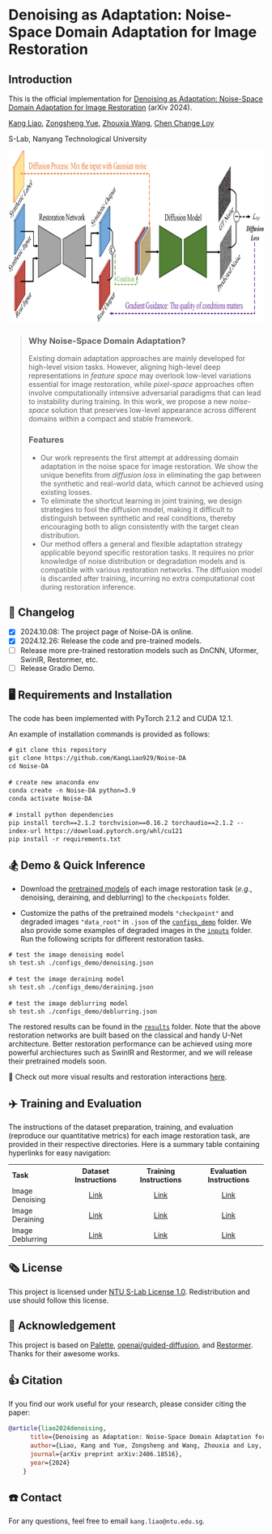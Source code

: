# Denoising as Adaptation: Noise-Space Domain Adaptation for Image Restoration

## Introduction
This is the official implementation for [Denoising as Adaptation: Noise-Space Domain Adaptation for Image Restoration](https://arxiv.org/abs/2406.18516) (arXiv 2024).

[Kang Liao](https://kangliao929.github.io/), [Zongsheng Yue](https://zsyoaoa.github.io/), [Zhouxia Wang](https://wzhouxiff.github.io/), [Chen Change Loy](https://www.mmlab-ntu.com/person/ccloy/index.html)

S-Lab, Nanyang Technological University


<div align="center">
  <img src="https://github.com/KangLiao929/Noise-DA/blob/main/assets/new-tesear.png" height="340">
</div>

> ### Why Noise-Space Domain Adaptation?
> Existing domain adaptation approaches are mainly developed for high-level vision tasks. However, aligning high-level deep representations in *feature space* may overlook low-level variations essential for image restoration, while *pixel-space* approaches often involve computationally intensive adversarial paradigms that can lead to instability during training. In this work, we propose a new *noise-space* solution that preserves low-level appearance across different domains within a compact and stable framework.
>  ### Features
>  * Our work represents the first attempt at addressing domain adaptation in the noise space for image restoration. We show the unique benefits from *diffusion loss* in eliminating the gap between the synthetic and real-world data, which cannot be achieved using existing losses.
>  * To eliminate the shortcut learning in joint training, we design strategies to fool the diffusion model, making it difficult to distinguish between synthetic and real conditions, thereby encouraging both to align consistently with the target clean distribution.
>  * Our method offers a general and flexible adaptation strategy applicable beyond specific restoration tasks. It requires no prior knowledge of noise distribution or degradation models and is compatible with various restoration networks. The diffusion model is discarded after training, incurring no extra computational cost during restoration inference.

## 📝 Changelog

- [x] 2024.10.08: The project page of Noise-DA is online.
- [x] 2024.12.26: Release the code and pre-trained models.
- [ ] Release more pre-trained restoration models such as DnCNN, Uformer, SwinIR, Restormer, etc.
- [ ] Release Gradio Demo.

## :desktop_computer: Requirements and Installation
The code has been implemented with PyTorch 2.1.2 and CUDA 12.1.

An example of installation commands is provided as follows:

```
# git clone this repository
git clone https://github.com/KangLiao929/Noise-DA
cd Noise-DA

# create new anaconda env
conda create -n Noise-DA python=3.9
conda activate Noise-DA

# install python dependencies
pip install torch==2.1.2 torchvision==0.16.2 torchaudio==2.1.2 --index-url https://download.pytorch.org/whl/cu121
pip install -r requirements.txt
```

## 🏂 Demo & Quick Inference
- Download the [pretrained models](https://drive.google.com/drive/folders/1H-cdUzW7nkw3MBNi9iliXKjwj_xjpjcZ?usp=sharing) of each image restoration task (*e.g.*, denoising, deraining, and deblurring) to the ```checkpoints``` folder.

- Customize the paths of the pretrained models ```"checkpoint"``` and degraded images ```"data_root"``` in ```.json``` of the [`configs_demo`](./configs_demo) folder. We also provide some examples of degraded images in the [`inputs`](./inputs) folder. Run the following scripts for different restoration tasks.

```
# test the image denoising model
sh test.sh ./configs_demo/denoising.json

# test the image deraining model
sh test.sh ./configs_demo/deraining.json

# test the image deblurring model
sh test.sh ./configs_demo/deblurring.json
```
The restored results can be found in the [`results`](./results) folder. Note that the above restoration networks are built based on the classical and handy U-Net architecture. Better restoration performance can be achieved using more powerful archiectures such as SwinIR and Restormer, and we will release their pretrained models soon.

🌈 Check out more visual results and restoration interactions [here](https://kangliao929.github.io/projects/noise-da/).

## :airplane: Training and Evaluation
The instructions of the dataset preparation, training, and evaluation (reproduce our quantitative metrics) for each image restoration task, are provided in their respective directories. Here is a summary table containing hyperlinks for easy navigation:

<table>
  <tr>
    <th align="left">Task</th>
    <th align="center">Dataset Instructions</th>
    <th align="center">Training Instructions</th>
    <th align="center">Evaluation Instructions</th>
  </tr>
  <tr>
    <td align="left">Image Denoising</td>
    <td align="center"><a href="Denoising/README.md## :circus_tent: Dataset Preparation">Link</a></td>
    <td align="center"><a href="Denoising/README.md## :dolphin: Training">Link</a></td>
    <td align="center"><a href="Denoising/README.md## :framed_picture Evaluation">Link</a></td>
  </tr>
  <tr>
    <td>Image Deraining</td>
    <td align="center"><a href="Deraining/README.md## :circus_tent: Dataset Preparation">Link</a></td>
    <td align="center"><a href="Deraining/README.md## :dolphin: Training">Link</a></td>
    <td align="center"><a href="Deraining/README.md## :framed_picture Evaluation">Link</a></td>
  </tr>
  <tr>
    <td>Image Deblurring</td>
    <td align="center"><a href="Deblurring/README.md## :circus_tent: Dataset Preparation">Link</a></td>
    <td align="center"><a href="Deblurring/README.md## :dolphin: Training">Link</a></td>
    <td align="center"><a href="Deblurring/README.md## :framed_picture Evaluation">Link</a></td>
  </tr>
</table>

## :newspaper_roll: License
This project is licensed under [NTU S-Lab License 1.0](LICENSE). Redistribution and use should follow this license.

## :clap: Acknowledgement
This project is based on [Palette](https://github.com/Janspiry/Palette-Image-to-Image-Diffusion-Models), [openai/guided-diffusion](https://github.com/openai/guided-diffusion), and [Restormer](https://github.com/swz30/Restormer). Thanks for their awesome works.

## :thumbsup: Citation
If you find our work useful for your research, please consider citing the paper:
```bibtex
@article{liao2024denoising,
      title={Denoising as Adaptation: Noise-Space Domain Adaptation for Image Restoration},
      author={Liao, Kang and Yue, Zongsheng and Wang, Zhouxia and Loy, Chen Change},
      journal={arXiv preprint arXiv:2406.18516},
      year={2024}
    }
```

## :phone: Contact
For any questions, feel free to email `kang.liao@ntu.edu.sg`.